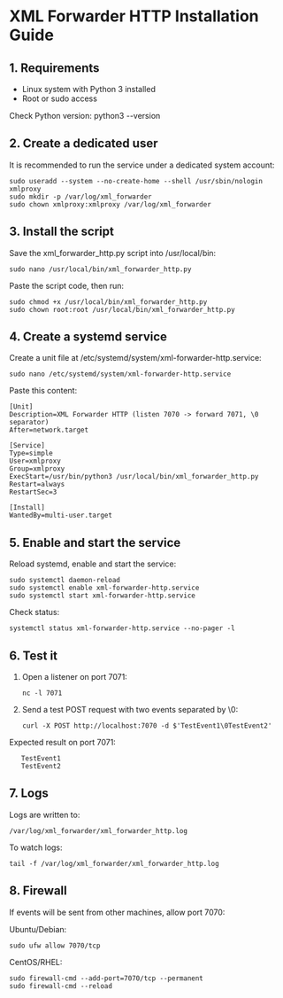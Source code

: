 # XML Forwarder HTTP Installation Guide

## 1. Requirements
- Linux system with Python 3 installed
- Root or sudo access

Check Python version:
    python3 --version

## 2. Create a dedicated user
It is recommended to run the service under a dedicated system account:

    sudo useradd --system --no-create-home --shell /usr/sbin/nologin xmlproxy
    sudo mkdir -p /var/log/xml_forwarder
    sudo chown xmlproxy:xmlproxy /var/log/xml_forwarder

## 3. Install the script
Save the xml_forwarder_http.py script into /usr/local/bin:

    sudo nano /usr/local/bin/xml_forwarder_http.py

Paste the script code, then run:

    sudo chmod +x /usr/local/bin/xml_forwarder_http.py
    sudo chown root:root /usr/local/bin/xml_forwarder_http.py

## 4. Create a systemd service
Create a unit file at /etc/systemd/system/xml-forwarder-http.service:

    sudo nano /etc/systemd/system/xml-forwarder-http.service

Paste this content:

    [Unit]
    Description=XML Forwarder HTTP (listen 7070 -> forward 7071, \0 separator)
    After=network.target

    [Service]
    Type=simple
    User=xmlproxy
    Group=xmlproxy
    ExecStart=/usr/bin/python3 /usr/local/bin/xml_forwarder_http.py
    Restart=always
    RestartSec=3

    [Install]
    WantedBy=multi-user.target

## 5. Enable and start the service
Reload systemd, enable and start the service:

    sudo systemctl daemon-reload
    sudo systemctl enable xml-forwarder-http.service
    sudo systemctl start xml-forwarder-http.service

Check status:

    systemctl status xml-forwarder-http.service --no-pager -l

## 6. Test it
1. Open a listener on port 7071:

       nc -l 7071

2. Send a test POST request with two events separated by \0:

       curl -X POST http://localhost:7070 -d $'TestEvent1\0TestEvent2'

Expected result on port 7071:

       TestEvent1
       TestEvent2

## 7. Logs
Logs are written to:

    /var/log/xml_forwarder/xml_forwarder_http.log

To watch logs:

    tail -f /var/log/xml_forwarder/xml_forwarder_http.log

## 8. Firewall
If events will be sent from other machines, allow port 7070:

Ubuntu/Debian:

    sudo ufw allow 7070/tcp

CentOS/RHEL:

    sudo firewall-cmd --add-port=7070/tcp --permanent
    sudo firewall-cmd --reload
